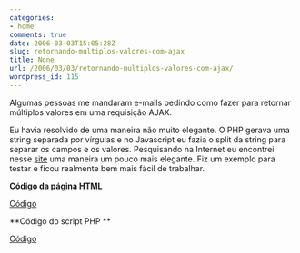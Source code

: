 ```yaml
---
categories:
- home
comments: true
date: 2006-03-03T15:05:28Z
slug: retornando-multiplos-valores-com-ajax
title: None
url: /2006/03/03/retornando-multiplos-valores-com-ajax/
wordpress_id: 115
---
```


Algumas pessoas me mandaram e-mails pedindo como fazer para retornar múltiplos valores em uma requisição AJAX.

Eu havia resolvido de uma maneira não muito elegante. O PHP gerava uma string separada por vírgulas e no Javascript eu fazia o split da string para separar os campos e os valores. Pesquisando na Internet eu encontrei nesse [site](http://zilbo.com/articles/ajax_how.html) uma maneira um pouco mais elegante. Fiz um exemplo para testar e ficou realmente bem mais fácil de trabalhar.

**Código da página HTML**

[ Código](/codes/showphp.php?file=multiplo.php)

**Código do script PHP
**

[ Código](/codes/showphp.php?file=multiplo_ajax.php)

